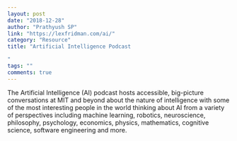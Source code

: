 ```yaml
---
layout: post
date: "2018-12-28"
author: "Prathyush SP"
link: "https://lexfridman.com/ai/"
category: "Resource"
title: "Artificial Intelligence Podcast

"
tags: ""
comments: true
---
```

The Artificial Intelligence (AI) podcast hosts accessible, big-picture conversations at MIT and beyond about the nature of intelligence with some of the most interesting people in the world thinking about AI from a variety of perspectives including machine learning, robotics, neuroscience, philosophy, psychology, economics, physics, mathematics, cognitive science, software engineering and more.